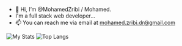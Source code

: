 - 👋 Hi, I’m @MohamedZribi / Mohamed.
- I'm a full stack web developer...
- 📫 You can reach me via email at mohamed.zribi.dr@gmail.com 


![My Stats](https://github-readme-stats.vercel.app/api?username=MohamedZribi)
![Top Langs](https://github-readme-stats.vercel.app/api/top-langs/?username=MohamedZribi)
<!---
Change the redirect to my own profile and change the layout and make sure the languages are updated.
--->


